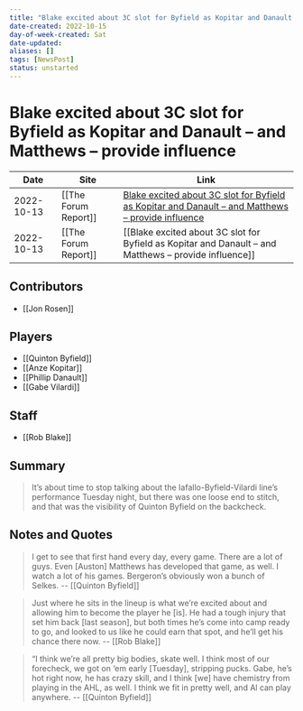 ```yaml
---
title: "Blake excited about 3C slot for Byfield as Kopitar and Danault – and Matthews – provide influence"
date-created: 2022-10-15
day-of-week-created: Sat
date-updated: 
aliases: []
tags: [NewsPost]
status: unstarted
---
```


# Blake excited about 3C slot for Byfield as Kopitar and Danault – and Matthews – provide influence

Date | Site | Link
---|---|---
2022-10-13 | [[The Forum Report]] | [Blake excited about 3C slot for Byfield as Kopitar and Danault – and Matthews – provide influence](https://theforumreport.com/blake-excited-about-3c-slot-for-byfield-as-kopitar-and-danault-and-matthews-provide-influence/)
2022-10-13 | [[The Forum Report]] | [[Blake excited about 3C slot for Byfield as Kopitar and Danault – and Matthews – provide influence]]

## Contributors
- [[Jon Rosen]]


## Players
- [[Quinton Byfield]]
- [[Anze Kopitar]]
- [[Phillip Danault]]
- [[Gabe Vilardi]]


## Staff
- [[Rob Blake]]


## Summary
> It’s about time to stop talking about the Iafallo-Byfield-Vilardi line’s performance Tuesday night, but there was one loose end to stitch, and that was the visibility of Quinton Byfield on the backcheck.


## Notes and Quotes
> I get to see that first hand every day, every game. There are a lot of guys. Even \[Auston] Matthews has developed that game, as well. I watch a lot of his games. Bergeron’s obviously won a bunch of Selkes.  -- [[Quinton Byfield]]

> Just where he sits in the lineup is what we’re excited about and allowing him to become the player he \[is]. He had a tough injury that set him back \[last season], but both times he’s come into camp ready to go, and looked to us like he could earn that spot, and he’ll get his chance there now.  -- [[Rob Blake]]

> “I think we’re all pretty big bodies, skate well. I think most of our forecheck, we got on ‘em early \[Tuesday], stripping pucks. Gabe, he’s hot right now, he has crazy skill, and I think \[we] have chemistry from playing in the AHL, as well. I think we fit in pretty well, and Al can play anywhere.  -- [[Quinton Byfield]]

